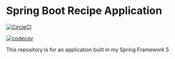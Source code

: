 # Spring Boot Recipe Application

[![CircleCI](https://circleci.com/gh/EduardoGeralde/spring5-recipe-app.svg?style=svg)](https://circleci.com/gh/EduardoGeralde/spring5-recipe-app)

[![codecov](https://codecov.io/gh/EduardoGeralde/spring5-recipe-app/branch/master/graph/badge.svg)](https://codecov.io/gh/EduardoGeralde/spring5-recipe-app)

This repository is for an application built in my Spring Framework 5